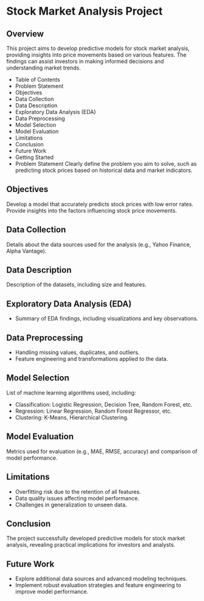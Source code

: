 # Stock Market Analysis Project
## Overview
This project aims to develop predictive models for stock market analysis, providing insights into price movements based on various features. The findings can assist investors in making informed decisions and understanding market trends.

* Table of Contents
* Problem Statement
* Objectives
* Data Collection
* Data Description
* Exploratory Data Analysis (EDA)
* Data Preprocessing
* Model Selection
* Model Evaluation
* Limitations
* Conclusion
* Future Work
* Getting Started
* Problem Statement
Clearly define the problem you aim to solve, such as predicting stock prices based on historical data and market indicators.

## Objectives
Develop a model that accurately predicts stock prices with low error rates.
Provide insights into the factors influencing stock price movements.
## Data Collection
Details about the data sources used for the analysis (e.g., Yahoo Finance, Alpha Vantage).

## Data Description
Description of the datasets, including size and features.

## Exploratory Data Analysis (EDA)
* Summary of EDA findings, including visualizations and key observations.
## Data Preprocessing
* Handling missing values, duplicates, and outliers.
* Feature engineering and transformations applied to the data.
## Model Selection
List of machine learning algorithms used, including:

* Classification: Logistic Regression, Decision Tree, Random Forest, etc.
* Regression: Linear Regression, Random Forest Regressor, etc.
* Clustering: K-Means, Hierarchical Clustering.
## Model Evaluation
Metrics used for evaluation (e.g., MAE, RMSE, accuracy) and comparison of model performance.

## Limitations
* Overfitting risk due to the retention of all features.
* Data quality issues affecting model performance.
* Challenges in generalization to unseen data.
  
## Conclusion
The project successfully developed predictive models for stock market analysis, revealing practical implications for investors and analysts.

## Future Work
* Explore additional data sources and advanced modeling techniques.
* Implement robust evaluation strategies and feature engineering to improve model performance.
  

